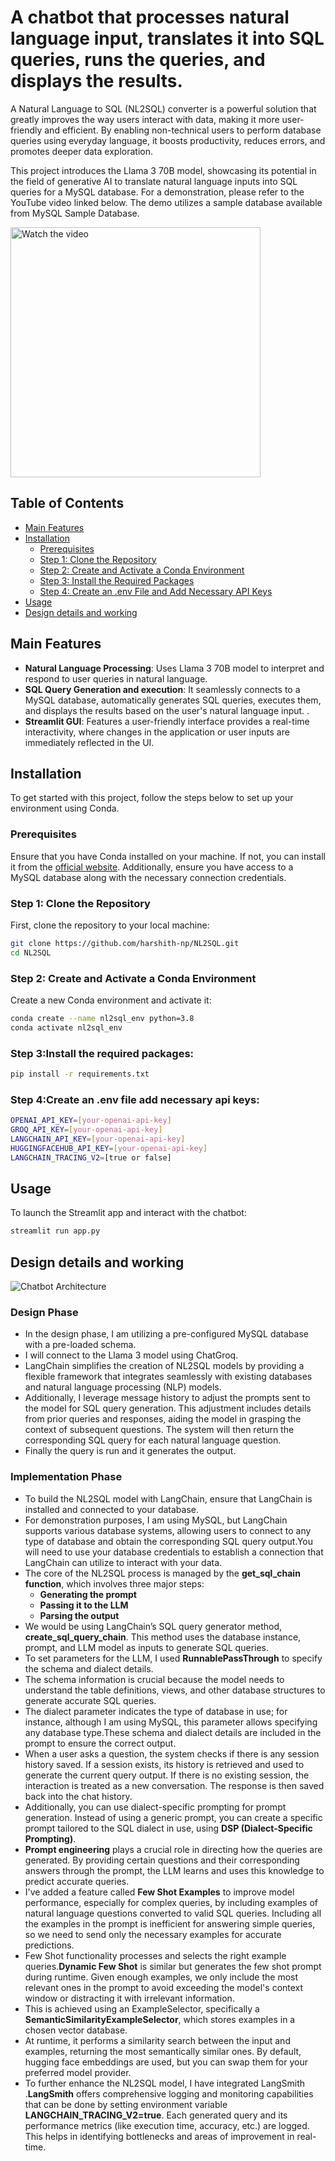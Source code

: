 # A chatbot that processes natural language input, translates it into SQL queries, runs the queries, and displays the results.
A Natural Language to SQL (NL2SQL) converter is a powerful solution that greatly improves the way users interact with data, making it more user-friendly and efficient. By enabling non-technical users to perform database queries using everyday language, it boosts productivity, reduces errors, and promotes deeper data exploration.

This project introduces the Llama 3 70B model, showcasing its potential in the field of generative AI to translate natural language inputs into SQL queries for a MySQL database. For a demonstration, please refer to the YouTube video linked below. The demo utilizes a sample database available from MySQL Sample Database.

<a href="https://youtu.be/NYlC8PhgFUA">
    <img src="https://img.youtube.com/vi/NYlC8PhgFUA/maxresdefault.jpg" alt="Watch the video" width="400"/>
</a>

## Table of Contents

- [Main Features](#main-features)
- [Installation](#installation)
  - [Prerequisites](#prerequisites)
  - [Step 1: Clone the Repository](#step-1-clone-the-repository)
  - [Step 2: Create and Activate a Conda Environment](#step-2-create-and-activate-a-conda-environment)
  - [Step 3: Install the Required Packages](#step-3-install-the-required-packages)
  - [Step 4: Create an .env File and Add Necessary API Keys](#step-4-create-an-env-file-and-add-necessary-api-keys)
- [Usage](#usage)
- [Design details and working](#design-details-and-working)

## Main Features
- **Natural Language Processing**: Uses Llama 3 70B model to interpret and respond to user queries in natural language.
- **SQL Query Generation and execution**: It seamlessly connects to a MySQL database, automatically generates SQL queries, executes them, and displays the results based on the user's natural language input. .
- **Streamlit GUI**: Features a user-friendly interface provides a real-time interactivity, where changes in the application or user inputs are immediately reflected in the UI.


## Installation
To get started with this project, follow the steps below to set up your environment using Conda.

### Prerequisites

Ensure that you have Conda installed on your machine. If not, you can install it from the [official website](https://docs.conda.io/en/latest/miniconda.html).
Additionally, ensure you have access to a MySQL database along with the necessary connection credentials.

### Step 1: Clone the Repository

First, clone the repository to your local machine:

```bash
git clone https://github.com/harshith-np/NL2SQL.git
cd NL2SQL
```
### Step 2: Create and Activate a Conda Environment
Create a new Conda environment and activate it:
```bash
conda create --name nl2sql_env python=3.8
conda activate nl2sql_env
```

### Step 3:Install the required packages:

```bash
pip install -r requirements.txt
```

### Step 4:Create an .env file add necessary api keys:

```bash
OPENAI_API_KEY=[your-openai-api-key]
GROQ_API_KEY=[your-openai-api-key]
LANGCHAIN_API_KEY=[your-openai-api-key]
HUGGINGFACEHUB_API_KEY=[your-openai-api-key]
LANGCHAIN_TRACING_V2=[true or false]
```

## Usage
To launch the Streamlit app and interact with the chatbot:

```bash
streamlit run app.py
```

## Design details and working

![Chatbot Architecture](./uploads/architecture_nl2sql.png)
### Design Phase
- In the design phase, I am utilizing a pre-configured MySQL database with a pre-loaded schema.
- I will connect to the Llama 3 model using ChatGroq.
- LangChain simplifies the creation of NL2SQL models by providing a flexible framework that integrates seamlessly with existing databases and natural language processing (NLP) models.
- Additionally, I leverage message history to adjust the prompts sent to the model for SQL query generation. This adjustment includes details from prior queries and responses, aiding the model in grasping the context of subsequent questions. The system will then return the corresponding SQL query for each natural language question.
- Finally the query is run and it generates the output.
### Implementation Phase
- To build the NL2SQL model with LangChain, ensure that LangChain is installed and connected to your database.
- For demonstration purposes, I am using MySQL, but LangChain supports various database systems, allowing users to connect to any type of database and obtain the corresponding SQL query output.You will need to use your database credentials to establish a connection that LangChain can utilize to interact with your data.
- The core of the NL2SQL process is managed by the **get_sql_chain function**, which involves three major steps:
  -  **Generating the prompt**
  -  **Passing it to the LLM**
  -  **Parsing the output**
-  We would be using LangChain’s SQL query generator method, **create_sql_query_chain**. This method uses the database instance, prompt, and LLM model as inputs to generate SQL queries.
- To set parameters for the LLM, I used **RunnablePassThrough** to specify the schema and dialect details.
- The schema information is crucial because the model needs to understand the table definitions, views, and other database structures to generate accurate SQL queries.
- The dialect parameter indicates the type of database in use; for instance, although I am using MySQL, this parameter allows specifying any database type.These schema and dialect details are included in the prompt to ensure the correct output.
- When a user asks a question, the system checks if there is any session history saved. If a session exists, its history is retrieved and used to generate the current query output. If there is no existing session, the interaction is treated as a new conversation. The response is then saved back into the chat history.
- Additionally, you can use dialect-specific prompting for prompt generation. Instead of using a generic prompt, you can create a specific prompt tailored to the SQL dialect in use, using **DSP (Dialect-Specific Prompting)**.
- **Prompt engineering** plays a crucial role in directing how the queries are generated. By providing certain questions and their corresponding answers through the prompt, the LLM learns and uses this knowledge to predict accurate queries.
- I've added a feature called **Few Shot Examples** to improve model performance, especially for complex queries, by including examples of natural language questions converted to valid SQL queries. Including all the examples in the prompt is inefficient for answering simple queries, so we need to send only the necessary examples for accurate predictions.
- Few Shot functionality processes and selects the right example queries.**Dynamic Few Shot** is similar but generates the few shot prompt during runtime. Given enough examples, we only include the most relevant ones in the prompt to avoid exceeding the model's context window or distracting it with irrelevant information.
- This is achieved using an ExampleSelector, specifically a **SemanticSimilarityExampleSelector**, which stores examples in a chosen vector database.
- At runtime, it performs a similarity search between the input and examples, returning the most semantically similar ones. By default, hugging face embeddings are used, but you can swap them for your preferred model provider.
- To further enhance the NL2SQL model, I have integrated LangSmith .**LangSmith** offers comprehensive logging and monitoring capabilities that can be done by setting environment variable **LANGCHAIN_TRACING_V2=true**. Each generated query and its performance metrics (like execution time, accuracy, etc.) are logged. This helps in identifying bottlenecks and areas of improvement in real-time. 
